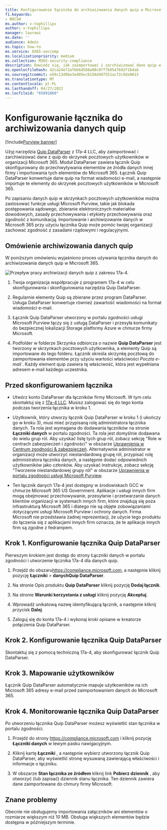 ```yaml
---
title: Konfigurowanie łącznika do archiwizowania danych quip w Microsoft 365
f1.keywords:
- NOCSH
ms.author: v-tophillips
author: v-tophillips
manager: laurawi
ms.date: ''
audience: Admin
ms.topic: how-to
ms.service: O365-seccomp
ms.localizationpriority: medium
ms.collection: M365-security-compliance
description: Dowiedz się, jak zaimportować i zarchiwizować dane quip w Microsoft 365 za pomocą łącznika 17a-4 Quip DataParser.
ms.openlocfilehash: 42ca24e72afbb6d588a08c07f7b0547692f1bdab
ms.sourcegitcommit: e50c13d9be3ed05ecb156d497551acf2c9da9015
ms.translationtype: MT
ms.contentlocale: pl-PL
ms.lasthandoff: 04/27/2022
ms.locfileid: "65091860"
---
```

# <a name="set-up-a-connector-to-archive-quip-data"></a>Konfigurowanie łącznika do archiwizowania danych quip

[!include[Purview banner](../includes/purview-rebrand-banner.md)]

Użyj narzędzia [Quip DataParser](https://www.17a-4.com/quip-dataparser/) z 17a-4 LLC, aby zaimportować i zarchiwizować dane z quip do skrzynek pocztowych użytkowników w organizacji Microsoft 365. Moduł DataParser zawiera łącznik Quip skonfigurowany do przechwytywania elementów ze źródła danych innej firmy i importowania tych elementów do Microsoft 365. Łącznik Quip DataParser konwertuje dane quip na format wiadomości e-mail, a następnie importuje te elementy do skrzynek pocztowych użytkowników w Microsoft 365.

Po zapisaniu danych quip w skrzynkach pocztowych użytkowników można zastosować funkcje usługi Microsoft Purview, takie jak blokada postępowania sądowego, zbieranie elektronicznych materiałów dowodowych, zasady przechowywania i etykiety przechowywania oraz zgodność z komunikacją. Importowanie i archiwizowanie danych w Microsoft 365 przy użyciu łącznika Quip może pomóc twojej organizacji zachować zgodność z zasadami rządowymi i regulacyjnymi.

## <a name="overview-of-archiving-quip-data"></a>Omówienie archiwizowania danych quip

W poniższym omówieniu wyjaśniono proces używania łącznika danych do archiwizowania danych quip w Microsoft 365.

![Przepływ pracy archiwizacji danych quip z zakresu 17a-4.](../media/QuipDataParserConnectorWorkflow.png)

1. Twoja organizacja współpracuje z programem 17a-4 w celu skonfigurowania i skonfigurowania narzędzia Quip DataParser.

2. Regularnie elementy Quip są zbierane przez program DataParser. Usługa DataParser konwertuje również zawartość wiadomości na format wiadomości e-mail.

3. Łącznik Quip DataParser utworzony w portalu zgodności usługi Microsoft Purview łączy się z usługą DataParser i przesyła komunikaty do bezpiecznej lokalizacji Storage platformy Azure w chmurze firmy Microsoft.

4. Podfolder w folderze Skrzynka odbiorcza o nazwie **Quip DataParser** jest tworzony w skrzynkach pocztowych użytkownika, a elementy Quip są importowane do tego folderu. Łącznik określa skrzynkę pocztową do zaimportowania elementów przy użyciu wartości właściwości *Poczta e-mail* . Każdy element quip zawiera tę właściwość, która jest wypełniana adresem e-mail każdego uczestnika.

## <a name="before-you-set-up-a-connector"></a>Przed skonfigurowaniem łącznika

- Utwórz konto DataParser dla łączników firmy Microsoft. W tym celu skontaktuj się z [17a-4 LLC](https://www.17a-4.com/contact/). Musisz zalogować się do tego konta podczas tworzenia łącznika w kroku 1.

- Użytkownik, który utworzy łącznik Quip DataParser w kroku 1 (i ukończy go w kroku 3), musi mieć przypisaną rolę administratora łącznika danych. Ta rola jest wymagana do dodawania łączników na stronie **Łączniki danych** w portalu zgodności. Ta rola jest domyślnie dodawana do wielu grup ról. Aby uzyskać listę tych grup ról, zobacz sekcję "Role w centrach zabezpieczeń i zgodności" w obszarze [Uprawnienia w Centrum zgodności & zabezpieczeń](../security/office-365-security/permissions-in-the-security-and-compliance-center.md#roles-in-the-security--compliance-center). Alternatywnie administrator w organizacji może utworzyć niestandardową grupę ról, przypisać rolę administratora łącznika danych, a następnie dodać odpowiednich użytkowników jako członków. Aby uzyskać instrukcje, zobacz sekcję "Tworzenie niestandardowej grupy ról" w obszarze [Uprawnienia w portalu zgodności usługi Microsoft Purview](microsoft-365-compliance-center-permissions.md#create-a-custom-role-group).

- Ten łącznik danych 17a-4 jest dostępny w środowiskach GCC w chmurze Microsoft 365 US Government. Aplikacje i usługi innych firm mogą obejmować przechowywanie, przesyłanie i przetwarzanie danych klientów organizacji w systemach innych firm, które znajdują się poza infrastrukturą Microsoft 365 i dlatego nie są objęte zobowiązaniami dotyczącymi usługi Microsoft Purview i ochrony danych. Firma Microsoft nie przedstawia żadnej reprezentacji, że użycie tego produktu do łączenia się z aplikacjami innych firm oznacza, że te aplikacje innych firm są zgodne z fedrampem.

## <a name="step-1-set-up-a-quip-dataparser-connector"></a>Krok 1. Konfigurowanie łącznika Quip DataParser

Pierwszym krokiem jest dostęp do strony Łączniki danych w portalu zgodności i utworzenie łącznika 17a-4 dla danych quip.

1. Przejdź do obszaru<https://compliance.microsoft.com>, a następnie kliknij pozycję **Łączniki** >  **danychQuip DataParser**.

2. Na stronie Opis produktu **Quip DataParser** kliknij pozycję **Dodaj łącznik**.

3. Na stronie **Warunki korzystania z usługi** kliknij pozycję **Akceptuj**.

4. Wprowadź unikatową nazwę identyfikującą łącznik, a następnie kliknij przycisk **Dalej**.

5. Zaloguj się do konta 17a-4 i wykonaj kroki opisane w kreatorze połączenia Quip DataParser.

## <a name="step-2-configure-the-quip-dataparser-connector"></a>Krok 2. Konfigurowanie łącznika Quip DataParser

Skontaktuj się z pomocą techniczną 17a-4, aby skonfigurować łącznik Quip DataParser.

## <a name="step-3-map-users"></a>Krok 3. Mapowanie użytkowników

Łącznik Quip DataParser automatycznie mapuje użytkowników na ich Microsoft 365 adresy e-mail przed zaimportowaniem danych do Microsoft 365.

## <a name="step-4-monitor-the-quip-dataparser-connector"></a>Krok 4. Monitorowanie łącznika Quip DataParser

Po utworzeniu łącznika Quip DataParser możesz wyświetlić stan łącznika w portalu zgodności.

1. Przejdź do strony <https://compliance.microsoft.com> i kliknij pozycję **Łączniki danych** w lewym pasku nawigacyjnym.

2. Kliknij kartę **Łączniki** , a następnie wybierz utworzony łącznik Quip DataParser, aby wyświetlić stronę wysuwaną zawierającą właściwości i informacje o łączniku.

3. W obszarze **Stan łącznika ze źródłem** kliknij link **Pobierz dziennik** , aby otworzyć (lub zapisać) dziennik stanu łącznika. Ten dziennik zawiera dane zaimportowane do chmury firmy Microsoft.

## <a name="known-issues"></a>Znane problemy

Obecnie nie obsługujemy importowania załączników ani elementów o rozmiarze większym niż 10 MB. Obsługa większych elementów będzie dostępna w późniejszym terminie.
